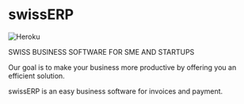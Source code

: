 # swissERP
![Heroku](https://pyheroku-badge.herokuapp.com/?app=swiss-erp&style=<STYLE>)


SWISS BUSINESS SOFTWARE FOR SME AND STARTUPS

Our goal is to make your business more productive by offering you an efficient solution.

swissERP is an easy business software for invoices and payment.
